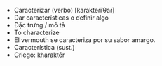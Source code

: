 - Caracterizar (verbo) [kaɾakteɾiˈθaɾ]
- Dar características o definir algo
- Đặc trưng / mô tả
- To characterize
- El vermouth se caracteriza por su sabor amargo.
- Característica (sust.)
- Griego: kharaktēr